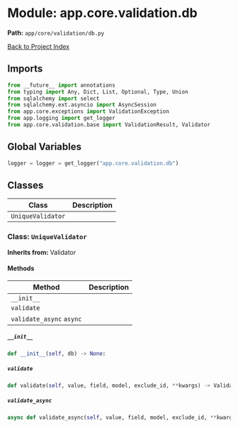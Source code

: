 # Module: app.core.validation.db

**Path:** `app/core/validation/db.py`

[Back to Project Index](../../../../index.md)

## Imports
```python
from __future__ import annotations
from typing import Any, Dict, List, Optional, Type, Union
from sqlalchemy import select
from sqlalchemy.ext.asyncio import AsyncSession
from app.core.exceptions import ValidationException
from app.logging import get_logger
from app.core.validation.base import ValidationResult, Validator
```

## Global Variables
```python
logger = logger = get_logger("app.core.validation.db")
```

## Classes

| Class | Description |
| --- | --- |
| `UniqueValidator` |  |

### Class: `UniqueValidator`
**Inherits from:** Validator

#### Methods

| Method | Description |
| --- | --- |
| `__init__` |  |
| `validate` |  |
| `validate_async` `async` |  |

##### `__init__`
```python
def __init__(self, db) -> None:
```

##### `validate`
```python
def validate(self, value, field, model, exclude_id, **kwargs) -> ValidationResult:
```

##### `validate_async`
```python
async def validate_async(self, value, field, model, exclude_id, **kwargs) -> ValidationResult:
```
